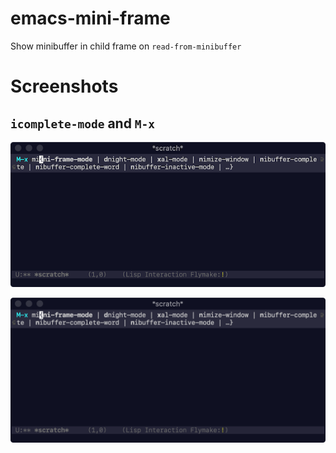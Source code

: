 # emacs-mini-frame
Show minibuffer in child frame on `read-from-minibuffer`

# Screenshots

## `icomplete-mode` and `M-x`

![icomplete-m-x](./screenshots/icomplete-m-x.png)

![icomplete-m-x](./screenshots/full-size.png)
